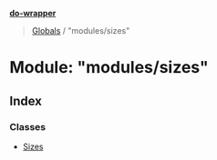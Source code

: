 **[do-wrapper](../README.md)**

> [Globals](../globals.md) / "modules/sizes"

# Module: "modules/sizes"

## Index

### Classes

* [Sizes](../classes/_modules_sizes_.sizes.md)
